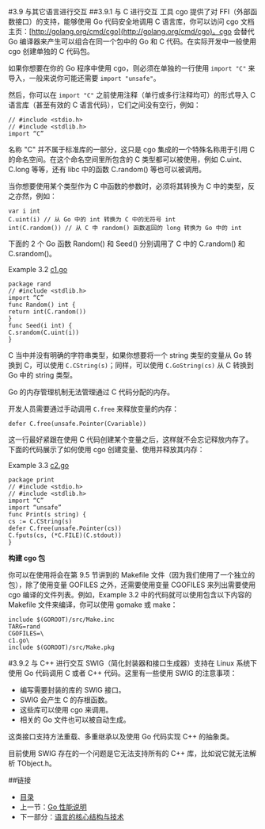 #3.9 与其它语言进行交互
##3.9.1 与 C 进行交互
工具 cgo 提供了对 FFI（外部函数接口）的支持，能够使用 Go 代码安全地调用 C 语言库，你可以访问 cgo 文档主页：[http://golang.org/cmd/cgo](http://golang.org/cmd/cgo)。cgo 会替代 Go 编译器来产生可以组合在同一个包中的 Go 和 C 代码。在实际开发中一般使用 cgo 创建单独的 C 代码包。

如果你想要在你的 Go 程序中使用 cgo，则必须在单独的一行使用 `import "C"` 来导入，一般来说你可能还需要 `import "unsafe"`。

然后，你可以在 `import "C"` 之前使用注释（单行或多行注释均可）的形式导入 C 语言库（甚至有效的 C 语言代码），它们之间没有空行，例如：

	// #include <stdio.h>
	// #include <stdlib.h>
	import “C”

名称 "C" 并不属于标准库的一部分，这只是 cgo 集成的一个特殊名称用于引用 C 的命名空间。在这个命名空间里所包含的 C 类型都可以被使用，例如 C.uint、C.long 等等，还有 libc 中的函数 C.random() 等也可以被调用。

当你想要使用某个类型作为 C 中函数的参数时，必须将其转换为 C 中的类型，反之亦然，例如：

	var i int
	C.uint(i) // 从 Go 中的 int 转换为 C 中的无符号 int
	int(C.random()) // 从 C 中 random() 函数返回的 long 转换为 Go 中的 int

下面的 2 个 Go 函数 Random() 和 Seed() 分别调用了 C 中的 C.random() 和 C.srandom()。

Example 3.2 [c1.go](examples/chapter_3/CandGo/c1.go)

	package rand
	// #include <stdlib.h>
	import “C”
	func Random() int {
	return int(C.random())
	}
	func Seed(i int) {
	C.srandom(C.uint(i))
	}

C 当中并没有明确的字符串类型，如果你想要将一个 string 类型的变量从 Go 转换到 C，可以使用 `C.CString(s)`；同样，可以使用 `C.GoString(cs)` 从 C 转换到 Go 中的 string 类型。

Go 的内存管理机制无法管理通过 C 代码分配的内存。

开发人员需要通过手动调用 `C.free` 来释放变量的内存：

	defer C.free(unsafe.Pointer(Cvariable))

这一行最好紧跟在使用 C 代码创建某个变量之后，这样就不会忘记释放内存了。下面的代码展示了如何使用 cgo 创建变量、使用并释放其内存：

Example 3.3 [c2.go](examples/chapter_3/CandGo/c2.go)

	package print
	// #include <stdio.h>
	// #include <stdlib.h>
	import “C”
	import “unsafe”
	func Print(s string) {
	cs := C.CString(s)
	defer C.free(unsafe.Pointer(cs))
	C.fputs(cs, (*C.FILE)(C.stdout))
	}

**构建 cgo 包**

你可以在使用将会在第 9.5 节讲到的 Makefile 文件（因为我们使用了一个独立的包），除了使用变量 GOFILES 之外，还需要使用变量 CGOFILES 来列出需要使用 cgo 编译的文件列表。例如，Example 3.2 中的代码就可以使用包含以下内容的 Makefile 文件来编译，你可以使用 gomake 或 make：

	include $(GOROOT)/src/Make.inc
	TARG=rand
	CGOFILES=\
	c1.go\
	include $(GOROOT)/src/Make.pkg

#3.9.2 与 C++ 进行交互
SWIG（简化封装器和接口生成器）支持在 Linux 系统下使用 Go 代码调用 C 或者 C++ 代码。这里有一些使用 SWIG 的注意事项：

- 编写需要封装的库的 SWIG 接口。
- SWIG 会产生 C 的存根函数。
- 这些库可以使用 cgo 来调用。
- 相关的 Go 文件也可以被自动生成。

这类接口支持方法重载、多重继承以及使用 Go 代码实现 C++ 的抽象类。

目前使用 SWIG 存在的一个问题是它无法支持所有的 C++ 库，比如说它就无法解析 TObject.h。

##链接
- [目录](directory.md)
- 上一节：[Go 性能说明](03.8.md)
- 下一部分：[语言的核心结构与技术](04.1.md)
